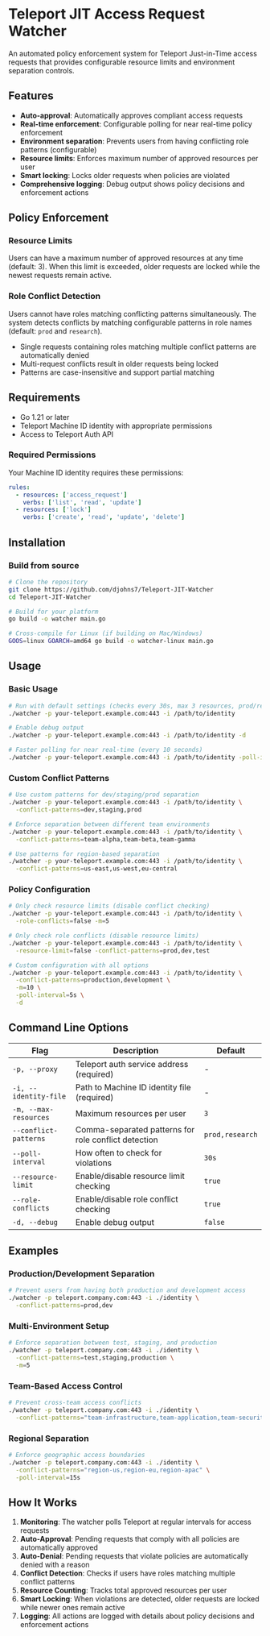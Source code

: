 # Teleport JIT Access Request Watcher

An automated policy enforcement system for Teleport Just-in-Time access requests that provides configurable resource limits and environment separation controls.

## Features

- **Auto-approval**: Automatically approves compliant access requests
- **Real-time enforcement**: Configurable polling for near real-time policy enforcement
- **Environment separation**: Prevents users from having conflicting role patterns (configurable)
- **Resource limits**: Enforces maximum number of approved resources per user
- **Smart locking**: Locks older requests when policies are violated
- **Comprehensive logging**: Debug output shows policy decisions and enforcement actions

## Policy Enforcement

### Resource Limits
Users can have a maximum number of approved resources at any time (default: 3). When this limit is exceeded, older requests are locked while the newest requests remain active.

### Role Conflict Detection
Users cannot have roles matching conflicting patterns simultaneously. The system detects conflicts by matching configurable patterns in role names (default: `prod` and `research`).

- Single requests containing roles matching multiple conflict patterns are automatically denied
- Multi-request conflicts result in older requests being locked
- Patterns are case-insensitive and support partial matching

## Requirements

- Go 1.21 or later
- Teleport Machine ID identity with appropriate permissions
- Access to Teleport Auth API

### Required Permissions

Your Machine ID identity requires these permissions:

```yaml
rules:
  - resources: ['access_request']
    verbs: ['list', 'read', 'update']
  - resources: ['lock']
    verbs: ['create', 'read', 'update', 'delete']
```

## Installation

### Build from source

```bash
# Clone the repository
git clone https://github.com/djohns7/Teleport-JIT-Watcher
cd Teleport-JIT-Watcher

# Build for your platform
go build -o watcher main.go

# Cross-compile for Linux (if building on Mac/Windows)
GOOS=linux GOARCH=amd64 go build -o watcher-linux main.go
```

## Usage

### Basic Usage

```bash
# Run with default settings (checks every 30s, max 3 resources, prod/research patterns)
./watcher -p your-teleport.example.com:443 -i /path/to/identity

# Enable debug output
./watcher -p your-teleport.example.com:443 -i /path/to/identity -d

# Faster polling for near real-time (every 10 seconds)
./watcher -p your-teleport.example.com:443 -i /path/to/identity -poll-interval=10s
```

### Custom Conflict Patterns

```bash
# Use custom patterns for dev/staging/prod separation
./watcher -p your-teleport.example.com:443 -i /path/to/identity \
  -conflict-patterns=dev,staging,prod

# Enforce separation between different team environments
./watcher -p your-teleport.example.com:443 -i /path/to/identity \
  -conflict-patterns=team-alpha,team-beta,team-gamma

# Use patterns for region-based separation
./watcher -p your-teleport.example.com:443 -i /path/to/identity \
  -conflict-patterns=us-east,us-west,eu-central
```

### Policy Configuration

```bash
# Only check resource limits (disable conflict checking)
./watcher -p your-teleport.example.com:443 -i /path/to/identity \
  -role-conflicts=false -m=5

# Only check role conflicts (disable resource limits)
./watcher -p your-teleport.example.com:443 -i /path/to/identity \
  -resource-limit=false -conflict-patterns=prod,dev,test

# Custom configuration with all options
./watcher -p your-teleport.example.com:443 -i /path/to/identity \
  -conflict-patterns=production,development \
  -m=10 \
  -poll-interval=5s \
  -d
```

## Command Line Options

| Flag | Description | Default |
|------|-------------|---------|
| `-p, --proxy` | Teleport auth service address (required) | - |
| `-i, --identity-file` | Path to Machine ID identity file (required) | - |
| `-m, --max-resources` | Maximum resources per user | `3` |
| `--conflict-patterns` | Comma-separated patterns for role conflict detection | `prod,research` |
| `--poll-interval` | How often to check for violations | `30s` |
| `--resource-limit` | Enable/disable resource limit checking | `true` |
| `--role-conflicts` | Enable/disable role conflict checking | `true` |
| `-d, --debug` | Enable debug output | `false` |

## Examples

### Production/Development Separation
```bash
# Prevent users from having both production and development access
./watcher -p teleport.company.com:443 -i ./identity \
  -conflict-patterns=prod,dev
```

### Multi-Environment Setup
```bash
# Enforce separation between test, staging, and production
./watcher -p teleport.company.com:443 -i ./identity \
  -conflict-patterns=test,staging,production \
  -m=5
```

### Team-Based Access Control
```bash
# Prevent cross-team access conflicts
./watcher -p teleport.company.com:443 -i ./identity \
  -conflict-patterns="team-infrastructure,team-application,team-security"
```

### Regional Separation
```bash
# Enforce geographic access boundaries
./watcher -p teleport.company.com:443 -i ./identity \
  -conflict-patterns="region-us,region-eu,region-apac" \
  -poll-interval=15s
```

## How It Works

1. **Monitoring**: The watcher polls Teleport at regular intervals for access requests
2. **Auto-Approval**: Pending requests that comply with all policies are automatically approved
3. **Auto-Denial**: Pending requests that violate policies are automatically denied with a reason
4. **Conflict Detection**: Checks if users have roles matching multiple conflict patterns
5. **Resource Counting**: Tracks total approved resources per user
6. **Smart Locking**: When violations are detected, older requests are locked while newer ones remain active
7. **Logging**: All actions are logged with details about policy decisions and enforcement actions
